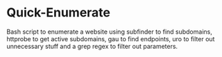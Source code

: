 # Quick-Enumerate
Bash script to enumerate a website using subfinder to find subdomains, httprobe to get active subdomains, gau to find endpoints, uro to filter out unnecessary stuff and a grep regex to filter out parameters.
